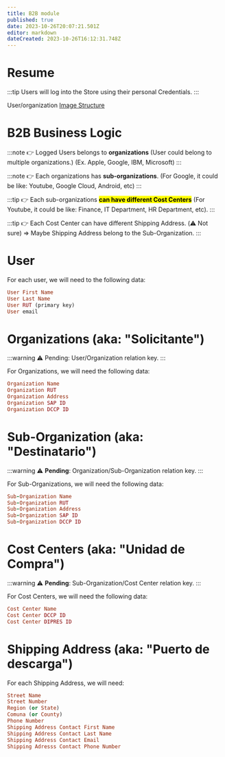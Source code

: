 ```yaml
---
title: B2B module
published: true
date: 2023-10-26T20:07:21.501Z
editor: markdown
dateCreated: 2023-10-26T16:12:31.748Z
---
```


# Resume
:::tip
Users will log into the Store using their personal Credentials.
:::

User/organization [Image Structure](/2023-10-26_17-05.png)


# B2B Business Logic

:::note
👉 Logged Users belongs to **organizations** 
(User could belong to multiple organizations.) (Ex. Apple, Google, IBM, Microsoft)
:::

:::note
👉 Each organizations has **sub-organizations**. 
(For Google, it could be like: Youtube, Google Cloud, Android, etc)
:::

:::tip
👉 Each sub-organizations **<mark>can have different Cost Centers</mark>** 
(For Youtube, it could be like: Finance, IT Department, HR Department, etc).
:::

:::tip
👉 Each Cost Center can have different Shipping Address.
(⚠️ Not sure) => Maybe Shipping Address belong to the Sub-Organization.
:::

# User

For each user, we will need to the following data:

```ruby
User First Name
User Last Name
User RUT (primary key)
User email
```


# Organizations (aka: "Solicitante")

:::warning
⚠️ Pending: User/Organization relation key.
:::

For Organizations, we will need the following data:

```ruby
Organization Name
Organization RUT
Organization Address
Organization SAP ID
Organization DCCP ID
```




# Sub-Organization (aka: "Destinatario")

:::warning
⚠️ **Pending**: Organization/Sub-Organization relation key.
:::

For Sub-Organizations, we will need the following data:

```ruby
Sub-Organization Name
Sub-Organization RUT
Sub-Organization Address
Sub-Organization SAP ID
Sub-Organization DCCP ID
```

# Cost Centers (aka: "Unidad de Compra")

:::warning
⚠️ **Pending**: Sub-Organization/Cost Center relation key.
:::

For Cost Centers, we will need the following data:

```ruby
Cost Center Name
Cost Center DCCP ID
Cost Center DIPRES ID
```

# Shipping Address (aka: "Puerto de descarga")

For each Shipping Address, we will need:

```ruby
Street Name
Street Number
Region (or State)
Comuna (or County)
Phone Number
Shipping Address Contact First Name
Shipping Address Contact Last Name
Shipping Address Contact Email
Shipping Adresss Contact Phone Number
``` 